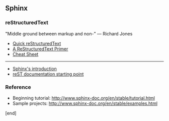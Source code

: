 ## Sphinx

### reStructuredText

"Middle ground between markup and non-" — Richard Jones

 * [Quick reStructuredText](http://docutils.sourceforge.net/docs/user/rst/quickref.html)
 * [A ReStructuredText Primer](http://docutils.sourceforge.net/docs/user/rst/quickstart.html)
 * [Cheat Sheet](http://docutils.sourceforge.net/docs/user/rst/cheatsheet.txt)

 ---

 * [Sphinx's introduction](http://www.sphinx-doc.org/en/stable/rest.html)
 * [reST documentation starting point](http://docutils.sourceforge.net/rst.html)

### Reference

 * Beginning tutorial: http://www.sphinx-doc.org/en/stable/tutorial.html
 * Sample projects: http://www.sphinx-doc.org/en/stable/examples.html



[end]
